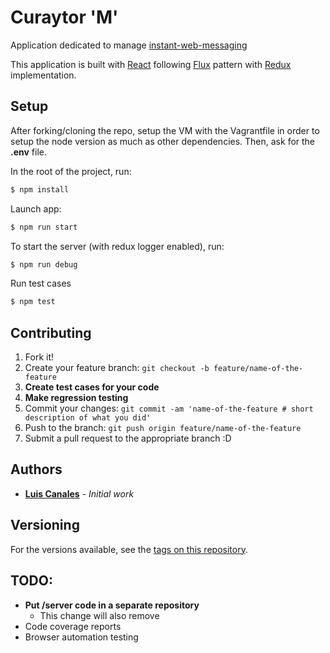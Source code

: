 # Curaytor 'M'
Application dedicated to manage 
[instant-web-messaging](https://github.com/Curaytor/instant-web-messaging)

This application is built with [React](https://facebook.github.io/react/) 
following [Flux](https://facebook.github.io/flux/docs/overview.html) 
pattern with [Redux](http://redux.js.org/docs/introduction/) implementation.

## Setup

After forking/cloning the repo, setup the VM with the Vagrantfile 
in order to setup the node version as much as other dependencies. Then, 
ask for the **.env** file.

In the root of the project, run:
```bash
$ npm install
```

Launch app:
```bash
$ npm run start
```

To start the server (with redux logger enabled), run:
```bash
$ npm run debug
```

Run test cases

```bash
$ npm test
```

## Contributing

1. Fork it!
2. Create your feature branch: `git checkout -b feature/name-of-the-feature`
3. **Create test cases for your code**
4. **Make regression testing**
4. Commit your changes: `git commit -am 'name-of-the-feature # short description of what you did'`
5. Push to the branch: `git push origin feature/name-of-the-feature`
6. Submit a pull request to the appropriate branch :D

## Authors

* **[Luis Canales](https://github.com/kopz9999)** - *Initial work*

## Versioning

For the versions available, see the [tags on this repository](https://github.com/Curaytor/admin-web-messaging/tags). 

## TODO:
- **Put /server code in a separate repository**
  - This change will also remove 
- Code coverage reports
- Browser automation testing

